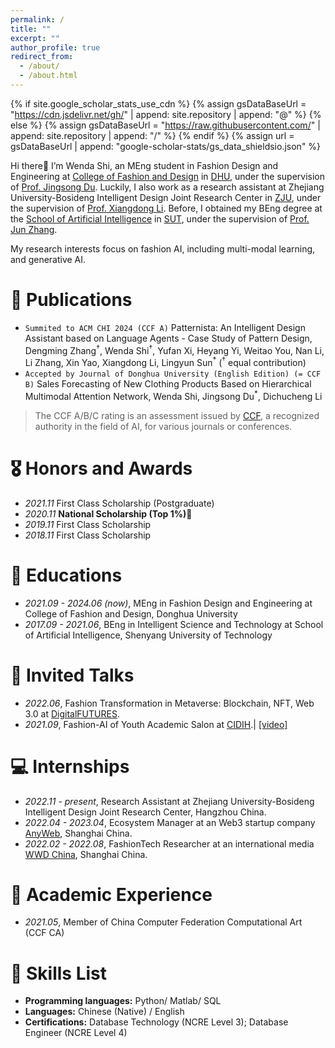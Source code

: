 ```yaml
---
permalink: /
title: ""
excerpt: ""
author_profile: true
redirect_from: 
  - /about/
  - /about.html
---
```


{% if site.google_scholar_stats_use_cdn %}
{% assign gsDataBaseUrl = "https://cdn.jsdelivr.net/gh/" | append: site.repository | append: "@" %}
{% else %}
{% assign gsDataBaseUrl = "https://raw.githubusercontent.com/" | append: site.repository | append: "/" %}
{% endif %}
{% assign url = gsDataBaseUrl | append: "google-scholar-stats/gs_data_shieldsio.json" %}

<span class='anchor' id='about-me'></span>

Hi there👋 I’m Wenda Shi, an MEng student in Fashion Design and Engineering at [College of Fashion and Design](https://english.dhu.edu.cn/FashionandDesign/list.htm) in [DHU](https://english.dhu.edu.cn/), under the supervision of [Prof. Jingsong Du](https://fzys.dhu.edu.cn/2016/1226/c9846a173524/page.htm). Luckily, I also work as a research assistant at Zhejiang University-Bosideng Intelligent Design Joint Research Center in [ZJU](https://www.zju.edu.cn/), under the supervision of [Prof. Xiangdong Li](http://zju-capg.org/prof_li.htm). Before, I obtained my BEng degree at the [School of Artificial Intelligence](https://sai.sut.edu.cn/#) in [SUT]([https://english-iec.sut.edu.cn/](https://english.sut.edu.cn/)), under the supervision of [Prof. Jun Zhang](https://sai.sut.edu.cn/info/1061/1675.htm).

My research interests focus on fashion AI, including multi-modal learning, and generative AI.

# 📝 Publications 

- `Summited to ACM CHI 2024 (CCF A)` Patternista: An Intelligent Design Assistant based on Language Agents - Case Study of Pattern Design, Dengming Zhang<sup>†</sup>, Wenda Shi<sup>†</sup>, Yufan Xi, Heyang Yi, Weitao You, Nan Li, Li Zhang, Xin Yao, Xiangdong Li, Lingyun Sun<sup>*</sup> (<sup>†</sup> equal contribution)
- `Accepted by Journal of Donghua University (English Edition) (= CCF B)` Sales Forecasting of New Clothing Products Based on Hierarchical Multimodal Attention Network, Wenda Shi, Jingsong Du<sup>*</sup>, Dichucheng Li

> The CCF A/B/C rating is an assessment issued by [CCF](https://www.ccf.org.cn/en/), a recognized authority in the field of AI, for various journals or conferences.

# 🎖 Honors and Awards
- *2021.11* First Class Scholarship (Postgraduate)
- *2020.11* **National Scholarship (Top 1%)🥇**
- *2019.11* First Class Scholarship
- *2018.11* First Class Scholarship 

# 📖 Educations
- *2021.09 - 2024.06 (now)*, MEng in Fashion Design and Engineering at College of Fashion and Design, Donghua University
- *2017.09 - 2021.06*, BEng in Intelligent Science and Technology at School of Artificial Intelligence, Shenyang University of Technology

# 💬 Invited Talks
- *2022.06*, Fashion Transformation in Metaverse: Blockchain, NFT, Web 3.0 at [DigitalFUTURES](https://mp.weixin.qq.com/s/33BT_eEYA6yW73cOQr7DuA).
- *2021.09*, Fashion-AI of Youth Academic Salon at [CIDIH](https://www.cidih.tsinghua.edu.cn/).\| [\[video\]](https://www.bilibili.com/video/BV14P4y1Y7Ff/?spm_id_from=333.999.0.0&vd_source=32f6f61e74ca115cbaca6bd6bb144662)

# 💻 Internships
- *2022.11 - present*, Research Assistant at Zhejiang University-Bosideng Intelligent Design Joint Research Center, Hangzhou China.
- *2022.04 - 2023.04*, Ecosystem Manager at an Web3 startup company [AnyWeb](https://anyweb.cc/), Shanghai China.
- *2022.02 - 2022.08*, FashionTech Researcher at an international media [WWD China](http://wwdgreaterchina.com/), Shanghai China.

# 🧐 Academic Experience
- *2021.05*, Member of China Computer Federation Computational Art (CCF CA)

# 💪 Skills List
- **Programming languages:** Python/ Matlab/ SQL
- **Languages:** Chinese (Native) / English
- **Certifications:** Database Technology (NCRE Level 3); Database Engineer (NCRE Level 4)
